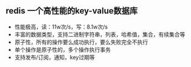 
## redis 一个高性能的key-value数据库
- 性能极高，读：11w次/s，写：8.1w次/s
- 丰富的数据类型，支持二进制字符串，列表，哈希值，集合，有续集合等
- 原子性，所有的操作要么成功执行，要么失败完全不执行
- 单个操作是原子性的，多个操作执行事务
- 支持发布/订阅，通知，key过期等
